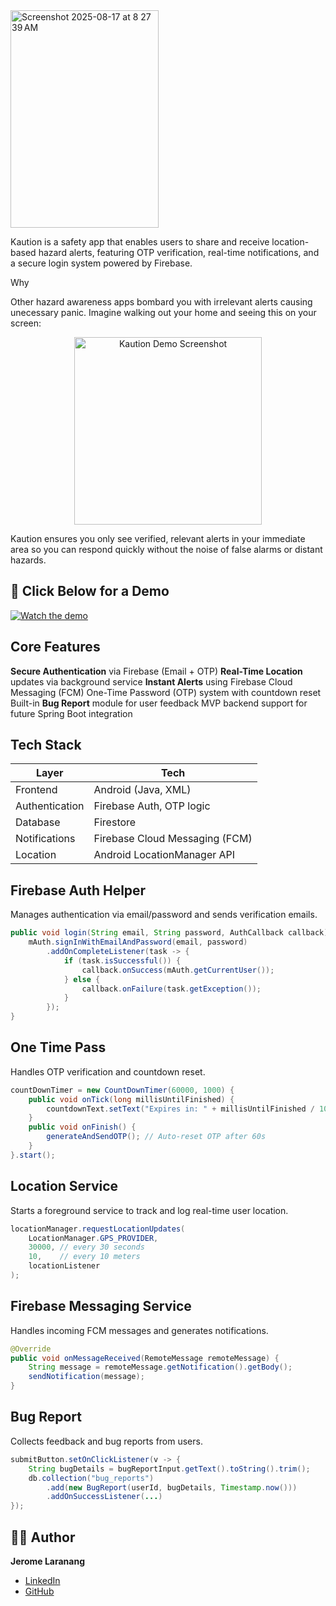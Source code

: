 
<img width="237" height="348" alt="Screenshot 2025-08-17 at 8 27 39 AM" src="https://github.com/user-attachments/assets/7c532903-94ad-4827-a3ed-d65b3e0daa25" />

Kaution is a safety app that enables users to share and receive location-based hazard alerts, featuring OTP verification, real-time notifications, and a secure login system powered by Firebase.


Why

Other hazard awareness apps bombard you with irrelevant alerts causing unecessary panic. Imagine walking out your home and seeing this on your screen:

<p align="center">
  <img src="https://github.com/user-attachments/assets/5861f77f-a381-449c-b286-ecacdc8404c0" alt="Kaution Demo Screenshot" width="300"/>
</p>

Kaution ensures you only see verified, relevant alerts in your immediate area so you can respond quickly without the noise of false alarms or distant hazards.


## 🎥 Click Below for a Demo

[![Watch the demo](https://img.youtube.com/vi/0YsQDXU2pEI/maxresdefault.jpg)](https://youtu.be/0YsQDXU2pEI)


## Core Features

**Secure Authentication** via Firebase (Email + OTP)
**Real-Time Location** updates via background service
**Instant Alerts** using Firebase Cloud Messaging (FCM)
One-Time Password (OTP) system with countdown reset
Built-in **Bug Report** module for user feedback
MVP backend support for future Spring Boot integration


## Tech Stack

| Layer         | Tech                          |
|---------------|-------------------------------|
| Frontend      | Android (Java, XML)           |
| Authentication| Firebase Auth, OTP logic      |
| Database      | Firestore                     |
| Notifications | Firebase Cloud Messaging (FCM)|
| Location      | Android LocationManager API   |


## Firebase Auth Helper

Manages authentication via email/password and sends verification emails.

```java
public void login(String email, String password, AuthCallback callback) {
    mAuth.signInWithEmailAndPassword(email, password)
        .addOnCompleteListener(task -> {
            if (task.isSuccessful()) {
                callback.onSuccess(mAuth.getCurrentUser());
            } else {
                callback.onFailure(task.getException());
            }
        });
}
```


## One Time Pass

Handles OTP verification and countdown reset.

```java
countDownTimer = new CountDownTimer(60000, 1000) {
    public void onTick(long millisUntilFinished) {
        countdownText.setText("Expires in: " + millisUntilFinished / 1000 + "s");
    }
    public void onFinish() {
        generateAndSendOTP(); // Auto-reset OTP after 60s
    }
}.start();
```


## Location Service

Starts a foreground service to track and log real-time user location.

```java
locationManager.requestLocationUpdates(
    LocationManager.GPS_PROVIDER, 
    30000, // every 30 seconds
    10,    // every 10 meters
    locationListener
);
```


## Firebase Messaging Service

Handles incoming FCM messages and generates notifications.

```java
@Override
public void onMessageReceived(RemoteMessage remoteMessage) {
    String message = remoteMessage.getNotification().getBody();
    sendNotification(message);
}
```


## Bug Report

Collects feedback and bug reports from users.

```java
submitButton.setOnClickListener(v -> {
    String bugDetails = bugReportInput.getText().toString().trim();
    db.collection("bug_reports")
        .add(new BugReport(userId, bugDetails, Timestamp.now()))
        .addOnSuccessListener(...)
});


```


## 👨‍💻 Author

**Jerome Laranang**

* [LinkedIn](https://linkedin.com/in/jerome-laranang)
* [GitHub](https://github.com/Aki927)
